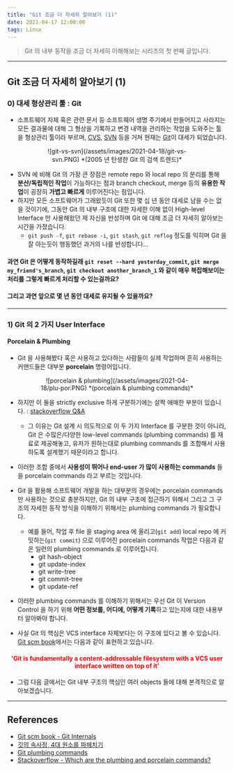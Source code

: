 ```yaml
---
title: "Git 조금 더 자세히 알아보기 (1)"
date: 2021-04-17 12:00:00
tags: Linux
---
```


> Git 의 내부 동작을 조금 더 자세히 이해해보는 시리즈의 첫 번째 글입니다.

---

## Git 조금 더 자세히 알아보기 (1)

### 0) 대세 형상관리 툴 : Git

- 소프트웨어 자체 혹은 관련 문서 등 소프트웨어 생명 주기에서 만들어지고 사라지는 모든 결과물에 대해 그 형상을 기록하고 변경 내역을 관리하는 작업을 도와주는 툴을 형상관리 툴이라 부르며, [CVS](https://ko.wikipedia.org/wiki/CVS), [SVN](https://ko.wikipedia.org/wiki/%EC%84%9C%EB%B8%8C%EB%B2%84%EC%A0%84) 등을 거쳐 현재는 [Git](https://ko.wikipedia.org/wiki/%EA%B9%83_(%EC%86%8C%ED%94%84%ED%8A%B8%EC%9B%A8%EC%96%B4))이 대세가 되었습니다.

<div style="width:70%; margin:0 auto;" align="center" markdown="1">
![git-vs-svn](/assets/images/2021-04-18/git-vs-svn.PNG)
*(2005 년 탄생한 Git 의 검색 트렌드)*
</div>

- SVN 에 비해 Git 의 가장 큰 장점은 remote repo 와 local repo 의 분리를 통해 **분산/독립적인 작업**이 가능하다는 점과 branch checkout, merge 등의 **유용한 작업**이 굉장히 **가볍고 빠르게** 이루어진다는 점입니다.
- 하지만 모든 소프트웨어가 그래왔듯이 Git 또한 몇 십 년 동안 대세로 남을 수는 없을 것이기에, 그동안 Git 의 내부 구조에 대한 자세한 이해 없이 High-level Interface 만 사용해왔던 제 자신을 반성하며 Git 에 대해 조금 더 자세히 알아보는 시간을 가졌습니다.
  - `git push -f`, `git rebase -i`, `git stash`, `git reflog` 정도를 익히며 Git 을 잘 아는듯이 행동했던 과거의 나를 반성합니다...

#### 과연 Git 은 어떻게 동작하길래 `git reset --hard yesterday_commit`, `git merge my_friend's_branch`, `git checkout another_branch_1` 와 같이 매우 복잡해보이는 처리를 그렇게 빠르게 처리할 수 있는걸까요?
#### 그리고 과연 앞으로 몇 년 동안 대세로 유지될 수 있을까요?

---

### 1) Git 의 2 가지 User Interface

#### **Porcelain & Plumbing**
- Git 을 사용해봤다 혹은 사용하고 있다하는 사람들이 실제 작업하며 흔히 사용하는 커맨드들은 대부분 **porcelain** 명령어입니다.

<div style="width:70%; margin:0 auto;" align="center" markdown="1">
![porcelain & plumbing](/assets/images/2021-04-18/plu-por.PNG)
*(porcelain & plumbing commands)*
</div>

- 하지만 이 둘을 strictly exclusive 하게 구분하기에는 살짝 애매한 부분이 있습니다. : [stackoverflow Q&A](https://stackoverflow.com/questions/39847781/which-are-the-plumbing-and-porcelain-commands/39848056#39848056)

    - 그 이유는 Git 설계 시 의도적으로 이 두 가지 Interface 를 구분한 것이 아니라, Git 은 수많은/다양한 low-level commands (plumbing commands) 를 재료로 제공해놓고, 유저가 원하는대로 plumbing commands 를 조합해서 사용하도록 설계했기 때문이라고 합니다.
- 이러한 조합 중에서 **사용성이 뛰어나 end-user 가 많이 사용하는 commands** 들을 porcelain commands 라고 부르는 것입니다.
- Git 을 활용해 소프트웨어 개발을 하는 대부분의 경우에는 porcelain commands 만 사용하는 것으로 충분하지만, Git 의 내부 구조에 접근하기 위해서 그리고 그 구조의 자세한 동작 방식을 이해하기 위해서는 plumbing commands 가 필요합니다.
    - 예를 들어, 작업 후 file 을 staging area 에 올리고(`git add`) local repo 에 커밋하는(`git commit`) 으로 이루어진 porcelain commands 작업은 다음과 같은 일련의 plumbing commands 로 이루어집니다.
        - git hash-object
        - git update-index
        - git write-tree
        - git commit-tree
        - git update-ref
- 이러한 plumbing commands 를 이해하기 위해서는 우선 Git 이 Version Control 을 하기 위해 **어떤 정보를, 어디에, 어떻게 기록**하고 있는지에 대한 내용부터 알아봐야 합니다.
- 사실 Git 의 핵심은 VCS interface 자체보다는 이 구조에 있다고 볼 수 있습니다. [Git scm book](https://git-scm.com/book/en/v2/Git-Internals-Plumbing-and-Porcelain)에서는 다음과 같이 표현하고 있습니다.

#### **<center><span style="color:red">'Git is fundamentally a content-addressable filesystem with a VCS user interface written on top of it'</span></center>**


- 그럼 다음 글에서는 Git 내부 구조의 핵심인 여러 objects 들에 대해 본격적으로 알아보겠습니다.


---

## References

- [Git scm book - Git Internals](https://git-scm.com/book/en/v2/Git-Internals-Plumbing-and-Porcelain)
- [깃의 속사정, 4대 원소를 파헤치기](https://storycompiler.tistory.com/7)
- [Git plumbing commands](https://storycompiler.tistory.com/7)
- [Stackoverflow - Which are the plumbing and porcelain commands?](https://stackoverflow.com/questions/39847781/which-are-the-plumbing-and-porcelain-commands)